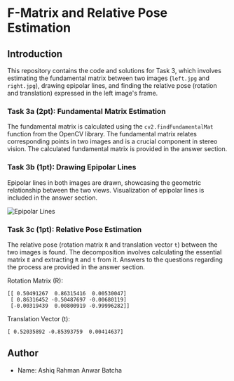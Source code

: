 # F-Matrix and Relative Pose Estimation

## Introduction
This repository contains the code and solutions for Task 3, which involves estimating the fundamental matrix between two images (`left.jpg` and `right.jpg`), drawing epipolar lines, and finding the relative pose (rotation and translation) expressed in the left image's frame.

### Task 3a (2pt): Fundamental Matrix Estimation
The fundamental matrix is calculated using the `cv2.findFundamentalMat` function from the OpenCV library. The fundamental matrix relates corresponding points in two images and is a crucial component in stereo vision. The calculated fundamental matrix is provided in the answer section.

### Task 3b (1pt): Drawing Epipolar Lines
Epipolar lines in both images are drawn, showcasing the geometric relationship between the two views. Visualization of epipolar lines is included in the answer section.

![Epipolar Lines](path/to/Figure9_Epipolar_Lines.jpg)

### Task 3c (1pt): Relative Pose Estimation
The relative pose (rotation matrix `R` and translation vector `t`) between the two images is found. The decomposition involves calculating the essential matrix `E` and extracting `R` and `t` from it. Answers to the questions regarding the process are provided in the answer section.

Rotation Matrix (R):
```
[[ 0.50491267  0.86315416  0.00530047]
 [ 0.86316452 -0.50487697 -0.00680119]
 [-0.00319439  0.00800919 -0.99996282]]
```

Translation Vector (t):
```
[ 0.52035892 -0.85393759  0.00414637]
```

## Author
- Name: Ashiq Rahman Anwar Batcha
